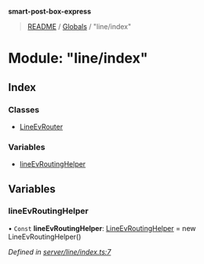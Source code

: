 **smart-post-box-express**

> [README](../README.md) / [Globals](../globals.md) / "line/index"

# Module: "line/index"

## Index

### Classes

* [LineEvRouter](../classes/_line_index_.lineevrouter.md)

### Variables

* [lineEvRoutingHelper](_line_index_.md#lineevroutinghelper)

## Variables

### lineEvRoutingHelper

• `Const` **lineEvRoutingHelper**: [LineEvRoutingHelper](../classes/_line_helper_.lineevroutinghelper.md) = new LineEvRoutingHelper()

*Defined in [server/line/index.ts:7](https://github.com/waricoma/cow-stack/blob/eeb25f2/express/server/line/index.ts#L7)*
